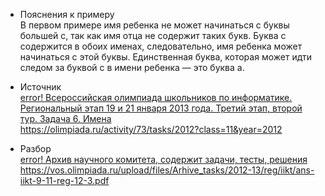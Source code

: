 - Пояснения к примеру  
В первом примере имя ребенка не может начинаться с буквы большей с, так как имя
отца не содержит таких букв. Буква с содержится в обоих именах, следовательно, имя
ребенка может начинаться с этой буквы. Единственная буква, которая может идти следом за
буквой с в имени ребенка — это буква a.

- Источник  
[error! Всероссийская олимпиада школьников по информатике. Региональный этап 19 и 21 января 2013 года. Третий этап, второй тур. Задача 6. Имена](https://neerc.ifmo.ru/school/archive/2012-2013.html)  
https://olimpiada.ru/activity/73/tasks/2012?class=11&year=2012


- Разбор  
[error! Архив научного комитета, содержит задачи, тесты, решения](https://neerc.ifmo.ru/school/archive/2012-2013.html)  
https://vos.olimpiada.ru/upload/files/Arhive_tasks/2012-13/reg/iikt/ans-iikt-9-11-reg-12-3.pdf
